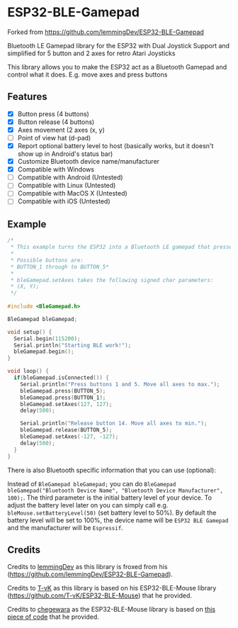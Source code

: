 # ESP32-BLE-Gamepad
Forked from https://github.com/lemmingDev/ESP32-BLE-Gamepad

Bluetooth LE Gamepad library for the ESP32 with Dual Joystick Support and simplified for 5 button and 2 axes for retro Atari Joysticks

This library allows you to make the ESP32 act as a Bluetooth Gamepad and control what it does. E.g. move axes and press buttons

## Features

 - [x] Button press (4 buttons)
 - [x] Button release (4 buttons)
 - [x] Axes movement (2 axes (x, y) 
 - [ ] Point of view hat (d-pad)
 - [x] Report optional battery level to host (basically works, but it doesn't show up in Android's status bar)
 - [x] Customize Bluetooth device name/manufacturer
 - [x] Compatible with Windows
 - [ ] Compatible with Android (Untested)
 - [ ] Compatible with Linux (Untested)
 - [ ] Compatible with MacOS X (Untested)
 - [ ] Compatible with iOS (Untested)

## Example

``` C++
/*
 * This example turns the ESP32 into a Bluetooth LE gamepad that presses buttons and moves axis
 * 
 * Possible buttons are:
 * BUTTON_1 through to BUTTON_5* 
 * 
 * bleGamepad.setAxes takes the following signed char parameters: 
 * (X, Y);
 */
 
#include <BleGamepad.h> 

BleGamepad bleGamepad;

void setup() {
  Serial.begin(115200);
  Serial.println("Starting BLE work!");
  bleGamepad.begin();
}

void loop() {
  if(bleGamepad.isConnected()) {
    Serial.println("Press buttons 1 and 5. Move all axes to max.");
    bleGamepad.press(BUTTON_5);
    bleGamepad.press(BUTTON_1);
    bleGamepad.setAxes(127, 127);
    delay(500);

    Serial.println("Release button 14. Move all axes to min.");
    bleGamepad.release(BUTTON_5);
    bleGamepad.setAxes(-127, -127);
    delay(500);
  }
}
```

There is also Bluetooth specific information that you can use (optional):

Instead of `BleGamepad bleGamepad;` you can do `BleGamepad bleGamepad("Bluetooth Device Name", "Bluetooth Device Manufacturer", 100);`.
The third parameter is the initial battery level of your device. To adjust the battery level later on you can simply call e.g.  `bleMouse.setBatteryLevel(50)` (set battery level to 50%).
By default the battery level will be set to 100%, the device name will be `ESP32 BLE Gamepad` and the manufacturer will be `Espressif`.


## Credits
Credits to [lemmingDev](https://github.com/lemmingDev) as this library is froxed from his (https://github.com/lemmingDev/ESP32-BLE-Gamepad).

Credits to [T-vK](https://github.com/T-vK) as this library is based on his ESP32-BLE-Mouse library (https://github.com/T-vK/ESP32-BLE-Mouse) that he provided.

Credits to [chegewara](https://github.com/chegewara) as the ESP32-BLE-Mouse library is based on [this piece of code](https://github.com/nkolban/esp32-snippets/issues/230#issuecomment-473135679) that he provided.
